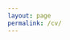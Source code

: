 ```yaml
---
layout: page
permalink: /cv/
---
```


<object data="{{ site.url }}{{ site.baseurl }}/images/CV_MY_2023-0309.pdf" width="100%" height="100%" type="application/pdf"></object>
